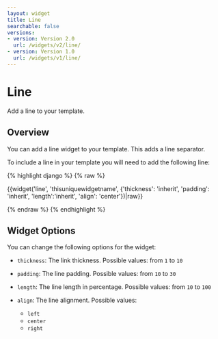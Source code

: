 ```yaml
---
layout: widget
title: Line
searchable: false
versions:
- version: Version 2.0
  url: /widgets/v2/line/
- version: Version 1.0
  url: /widgets/v1/line/
---
```


# Line

Add a line to your template.

## Overview

You can add a line widget to your template. This adds a line separator.

To include a line in your template you will need to add the following line:

{% highlight django %}
{% raw %}

  {{widget('line', 'thisuniquewidgetname', {'thickness': 'inherit', 'padding': 'inherit', 'length':'inherit', 'align': 'center'})|raw}}

{% endraw %}
{% endhighlight %}

## Widget Options

You can change the following options for the widget:

* ```thickness```: The link thickness. Possible values: from ```1``` to ```10```

* ```padding```: The line padding. Possible values: from ```10``` to ```30```

* ```length```: The line length in percentage. Possible values: from ```10``` to ```100```

* ```align```: The line alignment. Possible values:

  * ```left```
  * ```center```
  * ```right```